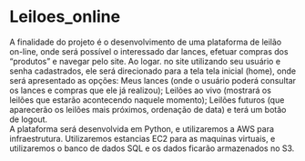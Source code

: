 # Leiloes_online
A finalidade do projeto é o desenvolvimento de uma plataforma de leilão on-line, onde será possível o interessado dar lances, efetuar compras dos “produtos” e navegar pelo site.
Ao logar. no site utilizando seu usuário e senha cadastrados, ele será direcionado para a tela tela inicial (home), onde será apresentado as opções: Meus lances (onde o usuário poderá consultar os lances e compras que ele já realizou); Leilões ao vivo (mostrará os leilões que estarão acontecendo naquele momento); Leilões futuros (que aparecerão os leilões mais próximos, ordenação de data) e terá um botão de logout.  
A plataforma será desenvolvida em Python, e utilizaremos a AWS para infraestrutura. Utilizaremos estancias EC2 para as maquinas virtuais, e utilizaremos o banco de dados SQL e os dados ficarão armazenados no S3.


